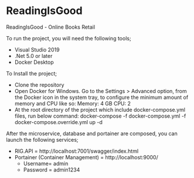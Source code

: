 # ReadingIsGood
ReadingIsGood - Online Books Retail

To run the project, you will need the following tools;
- Visual Studio 2019
- .Net 5.0 or later
- Docker Desktop

To Install the project;
- Clone the repository
- Open Docker for Windows. Go to the Settings > Advanced option, from the Docker icon in the system tray, to configure the minimum amount of memory and CPU like so:
Memory: 4 GB
CPU: 2
- At the root directory of the project which include docker-compose.yml files, run below command:
docker-compose -f docker-compose.yml -f docker-compose.override.yml up -d

After the microservice, database and portainer are composed, you can launch the following services;

- RIG.API = http://localhost:7001/swagger/index.html
- Portainer (Container Management) = http://localhost:9000/
	- Username= admin
	- Password = admin1234
